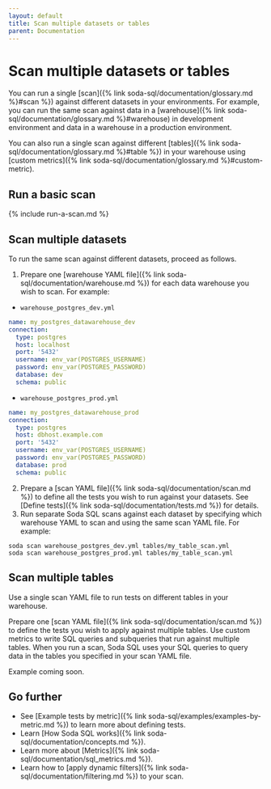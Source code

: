 ```yaml
---
layout: default
title: Scan multiple datasets or tables
parent: Documentation
---
```


# Scan multiple datasets or tables

You can run a single [scan]({% link soda-sql/documentation/glossary.md %}#scan %}) against different datasets in your environments. For example, you can run the same scan against data in a [warehouse]({% link soda-sql/documentation/glossary.md %}#warehouse) in development environment and data in a warehouse in a production environment.

You can also run a single scan against different [tables]({% link soda-sql/documentation/glossary.md %}#table %}) in your warehouse using [custom metrics]({% link soda-sql/documentation/glossary.md %}#custom-metric). 

## Run a basic scan

{% include run-a-scan.md %}

## Scan multiple datasets

To run the same scan against different datasets, proceed as follows.

1. Prepare one [warehouse YAML file]({% link soda-sql/documentation/warehouse.md %}) for each data warehouse you wish to scan. For example:
* `warehouse_postgres_dev.yml`
```yaml
name: my_postgres_datawarehouse_dev
connection:
  type: postgres
  host: localhost
  port: '5432'
  username: env_var(POSTGRES_USERNAME)
  password: env_var(POSTGRES_PASSWORD)
  database: dev
  schema: public
```
* `warehouse_postgres_prod.yml`
```yaml
name: my_postgres_datawarehouse_prod
connection:
  type: postgres
  host: dbhost.example.com
  port: '5432'
  username: env_var(POSTGRES_USERNAME)
  password: env_var(POSTGRES_PASSWORD)
  database: prod
  schema: public
```
2. Prepare a [scan YAML file]({% link soda-sql/documentation/scan.md %}) to define all the tests you wish to run against your datasets. See [Define tests]({% link soda-sql/documentation/tests.md %}) for details.
3. Run separate Soda SQL scans against each dataset by specifying which warehouse YAML to scan and using the same scan YAML file. For example:
```shell
soda scan warehouse_postgres_dev.yml tables/my_table_scan.yml 
soda scan warehouse_postgres_prod.yml tables/my_table_scan.yml
```

## Scan multiple tables

Use a single scan YAML file to run tests on different tables in your warehouse.

Prepare one [scan YAML file]({% link soda-sql/documentation/scan.md %}) to define the tests you wish to apply against multiple tables. Use custom metrics to write SQL queries and subqueries that run against multiple tables. When you run a scan, Soda SQL uses your SQL queries to query data in the tables you specified in your scan YAML file. 

Example coming soon.


## Go further

* See [Example tests by metric]({% link soda-sql/examples/examples-by-metric.md %}) to learn more about defining tests.
* Learn [How Soda SQL works]({% link soda-sql/documentation/concepts.md %}).
* Learn more about [Metrics]({% link soda-sql/documentation/sql_metrics.md %}).
* Learn how to [apply dynamic filters]({% link soda-sql/documentation/filtering.md %}) to your scan.
